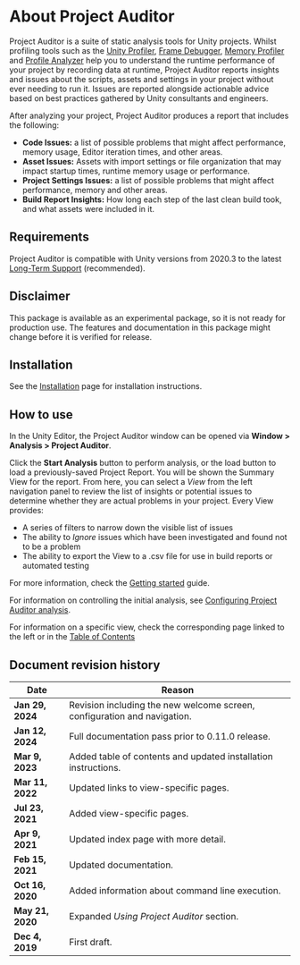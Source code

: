# About Project Auditor
Project Auditor is a suite of static analysis tools for Unity projects. Whilst profiling tools such as the
[Unity Profiler](https://docs.unity3d.com/Manual/Profiler.html), [Frame Debugger](https://docs.unity3d.com/Manual/frame-debugger-window.html), [Memory Profiler](https://docs.unity3d.com/Packages/com.unity.memoryprofiler@latest) and [Profile Analyzer](https://docs.unity3d.com/Packages/com.unity.performance.profile-analyzer@latest) help you to understand
the runtime performance of your project by recording data at runtime, Project Auditor reports insights and issues about
the scripts, assets and settings in your project without ever needing to run it. Issues are reported alongside
actionable advice based on best practices gathered by Unity consultants and engineers. 

After analyzing your project, Project Auditor produces a report that includes the following:

* **Code Issues:** a list of possible problems that might affect performance, memory usage, Editor iteration times, and other areas.
* **Asset Issues:** Assets with import settings or file organization that may impact startup times, runtime memory usage or performance.
* **Project Settings Issues:** a list of possible problems that might affect performance, memory and other areas.
* **Build Report Insights:** How long each step of the last clean build took, and what assets were included in it.

## Requirements
Project Auditor is compatible with Unity versions from 2020.3 to the latest [Long-Term Support](https://unity3d.com/unity/qa/lts-releases) (recommended). 

<!--- TODO REMOVE THIS DISCLAIMER AS WE APPROACH RELEASE -->
## Disclaimer
This package is available as an experimental package, so it is not ready for production use. The features and
documentation in this package might change before it is verified for release. 

## Installation
See the [Installation](./Installing.md) page for installation instructions. 

## How to use
In the Unity Editor, the Project Auditor window can be opened via **Window > Analysis > Project Auditor**.

Click the **Start Analysis** button to perform analysis, or the load button to load a previously-saved
Project Report. You will be shown the Summary View for the report. From here, you can select a _View_ from the left
navigation panel to review the list of insights or potential issues to determine whether they are actual problems in
your project. Every View provides:

* A series of filters to narrow down the visible list of issues
* The ability to _Ignore_ issues which have been investigated and found not to be a problem
* The ability to export the View to a .csv file for use in build reports or automated testing

For more information, check the [Getting started](GettingStarted.md) guide.

For information on controlling the initial analysis, see [Configuring Project Auditor analysis](Configuration.md).

For information on a specific view, check the corresponding page linked to the left or in the
[Table of Contents](./TableOfContents.md)

## Document revision history
| Date             | Reason                                                                   |
|------------------|--------------------------------------------------------------------------|
| **Jan 29, 2024** | Revision including the new welcome screen, configuration and navigation. |
| **Jan 12, 2024** | Full documentation pass prior to 0.11.0 release.                         |
| **Mar 9, 2023**  | Added table of contents and updated installation instructions.           |
| **Mar 11, 2022** | Updated links to view-specific pages.                                    |
| **Jul 23, 2021** | Added view-specific pages.                                               |
| **Apr 9, 2021**  | Updated index page with more detail.                                     |
| **Feb 15, 2021** | Updated documentation.                                                   |
| **Oct 16, 2020** | Added information about command line execution.                          |
| **May 21, 2020** | Expanded *Using Project Auditor* section.                                |
| **Dec 4, 2019**  | First draft.                                                             |
